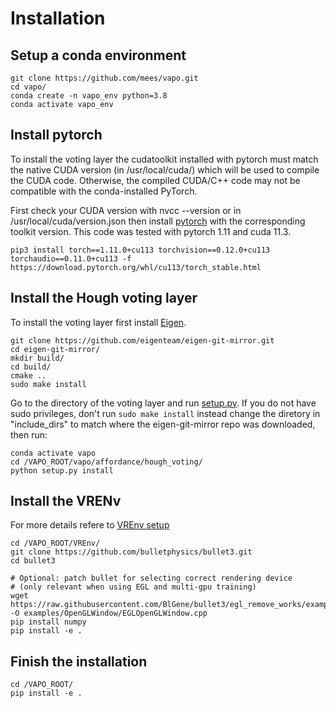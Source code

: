 # Installation
## Setup a conda environment

```
git clone https://github.com/mees/vapo.git
cd vapo/
conda create -n vapo_env python=3.8
conda activate vapo_env
```
## Install pytorch

To install the voting layer the cudatoolkit installed with pytorch must match the native CUDA version (in /usr/local/cuda/) which will be used to compile the CUDA code. Otherwise, the compiled CUDA/C++ code may not be compatible with the conda-installed PyTorch.

First check your CUDA version with nvcc --version or in /usr/local/cuda/version.json then install [pytorch](https://pytorch.org/get-started/locally/) with the corresponding toolkit version. This code was tested with pytorch 1.11 and cuda 11.3.

```
pip3 install torch==1.11.0+cu113 torchvision==0.12.0+cu113 torchaudio==0.11.0+cu113 -f https://download.pytorch.org/whl/cu113/torch_stable.html
```

## Install the Hough voting layer

To install the voting layer first install [Eigen](https://eigen.tuxfamily.org/index.php?title=Main_Page).
```
git clone https://github.com/eigenteam/eigen-git-mirror.git
cd eigen-git-mirror/
mkdir build/
cd build/
cmake ..
sudo make install
```

Go to the directory of the voting layer and run [setup.py](./vapo/affordance/hough_voting/setup.py). If you do not have sudo privileges, don't run `sudo make install` instead change the diretory in "include_dirs" to match where the eigen-git-mirror repo was downloaded, then run:

```
conda activate vapo
cd /VAPO_ROOT/vapo/affordance/hough_voting/
python setup.py install
```

## Install the VRENv
For more details refere to [VREnv setup](../VREnv/docs/setup.md)
```
cd /VAPO_ROOT/VREnv/
git clone https://github.com/bulletphysics/bullet3.git
cd bullet3

# Optional: patch bullet for selecting correct rendering device
# (only relevant when using EGL and multi-gpu training)
wget https://raw.githubusercontent.com/BlGene/bullet3/egl_remove_works/examples/OpenGLWindow/EGLOpenGLWindow.cpp -O examples/OpenGLWindow/EGLOpenGLWindow.cpp
pip install numpy
pip install -e .
```

## Finish the installation
```
cd /VAPO_ROOT/
pip install -e .
```
